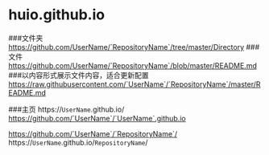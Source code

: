 # huio.github.io

###文件夹
https://github.com/UserName/`RepositoryName`/tree/master/Directory
###文件
https://github.com/UserName/`RepositoryName`/blob/master/README.md
###以内容形式展示文件内容，适合更新配置
https://raw.githubusercontent.com/`UserName`/`RepositoryName`/master/README.md



###主页
https://`UserName`.github.io/
https://github.com/`UserName`/`UserName`.github.io

https://github.com/`UserName`/`RepositoryName`/
https://`UserName`.github.io/`RepositoryName`/
